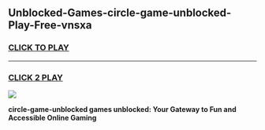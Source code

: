 
## Unblocked-Games-circle-game-unblocked-Play-Free-vnsxa
<h3>
<a href="https://premium76.site?title=circle-game-unblocked&ref=18A1">CLICK TO PLAY</a></h3>
<hr>

<h3>
<a href="https://premium76.site?title=circle-game-unblocked&ref=18A1">CLICK 2 PLAY</a>
  
</h3>

<a href="https://premium76.site?title=circle-game-unblocked&ref=18A1"><img src="https://clearcache.store/games.png"></a>


**circle-game-unblocked games unblocked: Your Gateway to Fun and Accessible Online Gaming**
